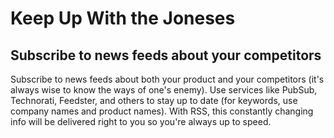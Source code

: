Keep Up With the Joneses
========================

Subscribe to news feeds about your competitors
----------------------------------------------

Subscribe to news feeds about both your product and your competitors
(it\'s always wise to know the ways of one\'s enemy). Use services like
PubSub, Technorati, Feedster, and others to stay up to date (for
keywords, use company names and product names). With RSS, this
constantly changing info will be delivered right to you so you\'re
always up to speed.
